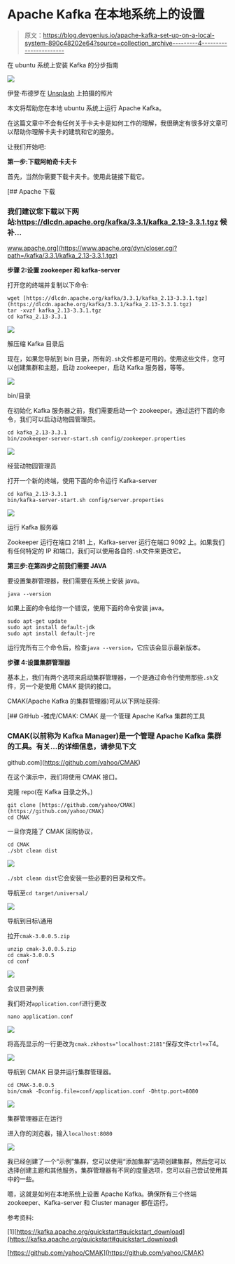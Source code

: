 # Apache Kafka 在本地系统上的设置

> 原文：<https://blog.devgenius.io/apache-kafka-set-up-on-a-local-system-890c48202e64?source=collection_archive---------4----------------------->

在 ubuntu 系统上安装 Kafka 的分步指南

![](img/9673e22ae4c12d57bbeb9146269b6fcd.png)

伊登·布德罗在 [Unsplash](https://unsplash.com?utm_source=medium&utm_medium=referral) 上拍摄的照片

本文将帮助您在本地 ubuntu 系统上运行 Apache Kafka。

在这篇文章中不会有任何关于卡夫卡是如何工作的理解，我很确定有很多好文章可以帮助你理解卡夫卡的建筑和它的服务。

让我们开始吧:

**第一步:下载阿帕奇卡夫卡**

首先，当然你需要下载卡夫卡。使用此链接下载它。

[](https://www.apache.org/dyn/closer.cgi?path=/kafka/3.3.1/kafka_2.13-3.3.1.tgz) [## Apache 下载

### 我们建议您下载以下网站:https://dlcdn.apache.org/kafka/3.3.1/kafka_2.13-3.3.1.tgz 候补…

www.apache.org](https://www.apache.org/dyn/closer.cgi?path=/kafka/3.3.1/kafka_2.13-3.3.1.tgz) 

**步骤 2:设置 zookeeper 和 kafka-server**

打开您的终端并复制以下命令:

```
wget [https://dlcdn.apache.org/kafka/3.3.1/kafka_2.13-3.3.1.tgz](https://dlcdn.apache.org/kafka/3.3.1/kafka_2.13-3.3.1.tgz)
tar -xvzf kafka_2.13-3.3.1.tgz
cd kafka_2.13-3.3.1
```

![](img/68821735ea552e2983f5a6ce8fecf734.png)

解压缩 Kafka 目录后

现在，如果您导航到 bin 目录，所有的`.sh`文件都是可用的。使用这些文件，您可以创建集群和主题，启动 zookeeper，启动 Kafka 服务器，等等。

![](img/31f3044a0bf639994bf634e4f483742c.png)

bin/目录

在初始化 Kafka 服务器之前，我们需要启动一个 zookeeper。通过运行下面的命令，我们可以启动动物园管理员。

```
cd kafka_2.13-3.3.1
bin/zookeeper-server-start.sh config/zookeeper.properties
```

![](img/2fa8ac1ddf40dd0f402c75fb1d96bc90.png)

经营动物园管理员

打开一个新的终端，使用下面的命令运行 Kafka-server

```
cd kafka_2.13-3.3.1
bin/kafka-server-start.sh config/server.properties
```

![](img/5aa703f3b5b5ca694289af5dd4c38a4e.png)

运行 Kafka 服务器

Zookeeper 运行在端口 2181 上，Kafka-server 运行在端口 9092 上。如果我们有任何特定的 IP 和端口，我们可以使用各自的`.sh`文件来更改它。

**第三步:在第四步之前我们需要 JAVA**

要设置集群管理器，我们需要在系统上安装 java。

```
java --version
```

如果上面的命令给你一个错误，使用下面的命令安装 java。

```
sudo apt-get update
sudo apt install default-jdk
sudo apt install default-jre
```

运行完所有三个命令后，检查`java --version`，它应该会显示最新版本。

**步骤 4:设置集群管理器**

基本上，我们有两个选项来启动集群管理器，一个是通过命令行使用那些`.sh`文件，另一个是使用 CMAK 提供的接口。

CMAK(Apache Kafka 的集群管理器)可从以下网址获得:

[](https://github.com/yahoo/CMAK) [## GitHub -雅虎/CMAK: CMAK 是一个管理 Apache Kafka 集群的工具

### CMAK(以前称为 Kafka Manager)是一个管理 Apache Kafka 集群的工具。有关…的详细信息，请参见下文

github.com](https://github.com/yahoo/CMAK) 

在这个演示中，我们将使用 CMAK 接口。

克隆 repo(在 Kafka 目录之外。)

```
git clone [https://github.com/yahoo/CMAK](https://github.com/yahoo/CMAK)
cd CMAK
```

一旦你克隆了 CMAK 回购协议，

```
cd CMAK
./sbt clean dist
```

![](img/a06507de49886530b51e960880c43294.png)

`./sbt clean dist`它会安装一些必要的目录和文件。

导航至`cd target/universal/`

![](img/f3f41527f1a6da685523db01d655b947.png)

导航到目标\通用

拉开`cmak-3.0.0.5.zip`

```
unzip cmak-3.0.0.5.zip
cd cmak-3.0.0.5
cd conf
```

![](img/c9b5e461a23adbc4b5b911790263edb5.png)

会议目录列表

我们将对`application.conf`进行更改

```
nano application.conf
```

![](img/bcf15e97e2e8b61ad55dd37f57f0ad01.png)

将高亮显示的一行更改为`cmak.zkhosts="localhost:2181"`保存文件`ctrl+x`T4。

![](img/4c229248b40621346577513f3fa2cb96.png)

导航到 CMAK 目录并运行集群管理器。

```
cd CMAK-3.0.0.5
bin/cmak -Dconfig.file=conf/application.conf -Dhttp.port=8080
```

![](img/c437183dcb944658b5cab7e78109e4ad.png)

集群管理器正在运行

进入你的浏览器，输入`localhost:8080`

![](img/0d295b6de9d0ad1d06b7735cfb12eedd.png)

我已经创建了一个“示例”集群，您可以使用“添加集群”选项创建集群，然后您可以选择创建主题和其他服务。集群管理器有不同的度量选项，您可以自己尝试使用其中的一些。

嗯，这就是如何在本地系统上设置 Apache Kafka。确保所有三个终端 zookeeper、Kafka-server 和 Cluster manager 都在运行。

参考资料:

[1][https://kafka.apache.org/quickstart#quickstart_download](https://kafka.apache.org/quickstart#quickstart_download)

[https://github.com/yahoo/CMAK](https://github.com/yahoo/CMAK)